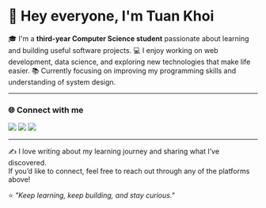 # 👋 Hey everyone, I'm **Tuan Khoi**
🎓 I'm a **third-year Computer Science student** passionate about learning and building useful software projects.
💻 I enjoy working on web development, data science, and exploring new technologies that make life easier.
📚 Currently focusing on improving my programming skills and understanding of system design.

---

### 🌐 Connect with me
<a href="https://linkedin.com/in/ntkhoi2005" target="_blank"><img src="https://img.shields.io/badge/LinkedIn-0077B5?style=for-the-badge&logo=linkedin&logoColor=white"/></a>
<a href="mailto:khoint2005@gmail.com" target="_blank"><img src="https://img.shields.io/badge/Gmail-D14836?style=for-the-badge&logo=gmail&logoColor=white"/></a>
<a href="https://github.com/ntkhoi2005" target="_blank"><img src="https://img.shields.io/badge/GitHub-100000?style=for-the-badge&logo=github&logoColor=white"/></a>

---

✍️ I love writing about my learning journey and sharing what I’ve discovered.  
If you’d like to connect, feel free to reach out through any of the platforms above!

⭐ *"Keep learning, keep building, and stay curious."*
